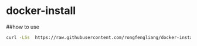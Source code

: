 # docker-install
##how to use
```bash
curl -LSs  https://raw.githubusercontent.com/rongfengliang/docker-install/master/dockerinstall.sh | sh
```
